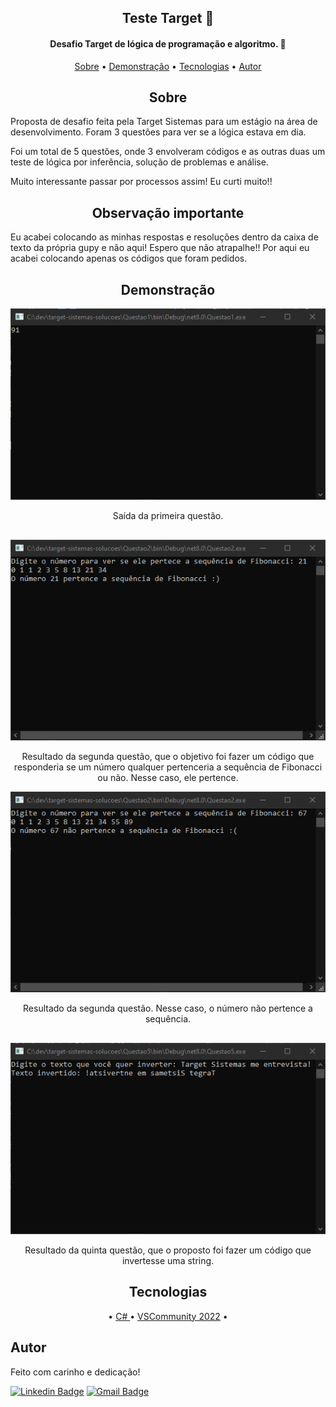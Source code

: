 <h2 align="center" id ="sobre">Teste Target 🎯</h2>

<h4 align="center"> 
	Desafio Target de lógica de programação e algoritmo. 🧵
</h4>

<p align="center">
 <a href="#sobre">Sobre</a> • 
 <a href="#sobre">Demonstração</a> • 
 <a href="#tecnologias">Tecnologias</a> • 
 <a href="#autor">Autor</a>
</p>

<h2 align="center" id="sobre">Sobre</h2>
<p>
  Proposta de desafio feita pela Target Sistemas para um estágio na área de desenvolvimento.
  Foram 3 questões para ver se a lógica estava em dia.
</p>
<p>
  Foi um total de 5 questões, onde 3 envolveram códigos e as outras duas um teste de lógica por inferência, solução de problemas e análise.

  Muito interessante passar por processos assim! Eu curti muito!!
</p>

<h2 align="center" id="obs-importante">Observação importante</h2>
<p>
  Eu acabei colocando as minhas respostas e resoluções dentro da caixa de texto da própria gupy e não aqui! Espero que não atrapalhe!!
  Por aqui eu acabei colocando apenas os códigos que foram pedidos. 
</p>

<h2 align="center" id="demonstracao"> Demonstração </h2>
<div align="center">
 	<img src="./assets/prompt-questao1.png"></img>
	<p>Saída da primeira questão. </p>
	<h2></h2>
	<img src="./assets/prompt-questao2-true.png"></img>
	<p>Resultado da segunda questão, que o objetivo foi fazer um código que responderia se um número qualquer pertenceria a sequência de Fibonacci ou não. Nesse caso, ele pertence.</p>
	<img src="./assets/prompt-questao2-false.png"></img>
	<p>Resultado da segunda questão. Nesse caso, o número não pertence a sequência.</p>
	<h2></h2>
	<img src="./assets/prompt-questao5.png"></img>
	<p>Resultado da quinta questão, que o proposto foi fazer um código que invertesse uma string.</p>
</div>

<h2 align="center" id="tecnologias">
  Tecnologias
 </h2>
 <p align="center">
      • <a href="https://learn.microsoft.com/pt-br/dotnet/csharp/"> C# </a> •
	 <a href="https://learn.microsoft.com/en-us/visualstudio/windows/?view=vs-2022"> VSCommunity 2022</a> •
</p>

## Autor
Feito com carinho e dedicação!


[![Linkedin Badge](https://img.shields.io/badge/-MarcoSousa-blue?style=flat-square&logo=Linkedin&logoColor=white&link=https://www.linkedin.com/in/marccosousa/)](https://www.linkedin.com/in/marccosousa/)
[![Gmail Badge](https://img.shields.io/badge/-marcosousacontato@gmail.com-c14438?style=flat-square&logo=Gmail&logoColor=white&link=mailto:marcososuacontato@gmail.com)](mailto:marcosousacontato@gmail.com)
